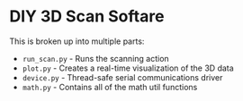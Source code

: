 # DIY 3D Scan Softare

This is broken up into multiple parts:

* `run_scan.py` - Runs the scanning action
* `plot.py` - Creates a real-time visualization of the 3D data
* `device.py` - Thread-safe serial communications driver
* `math.py` - Contains all of the math util functions

